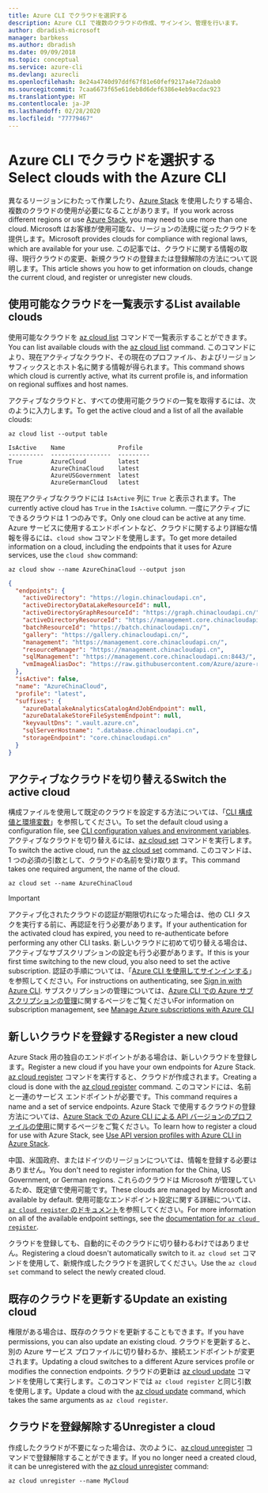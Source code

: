 ```yaml
---
title: Azure CLI でクラウドを選択する
description: Azure CLI で複数のクラウドの作成、サインイン、管理を行います。
author: dbradish-microsoft
manager: barbkess
ms.author: dbradish
ms.date: 09/09/2018
ms.topic: conceptual
ms.service: azure-cli
ms.devlang: azurecli
ms.openlocfilehash: 8e24a4740d97ddf67f81e60fef9217a4e72daab0
ms.sourcegitcommit: 7caa6673f65e61deb8d6def6386e4eb9acdac923
ms.translationtype: HT
ms.contentlocale: ja-JP
ms.lasthandoff: 02/28/2020
ms.locfileid: "77779467"
---
```

# <a name="select-clouds-with-the-azure-cli"></a><span data-ttu-id="8e8a0-103">Azure CLI でクラウドを選択する</span><span class="sxs-lookup"><span data-stu-id="8e8a0-103">Select clouds with the Azure CLI</span></span>

<span data-ttu-id="8e8a0-104">異なるリージョンにわたって作業したり、[Azure Stack](https://docs.microsoft.com/azure/azure-stack/user/) を使用したりする場合、複数のクラウドの使用が必要になることがあります。</span><span class="sxs-lookup"><span data-stu-id="8e8a0-104">If you work across different regions or use [Azure Stack](https://docs.microsoft.com/azure/azure-stack/user/), you may need to use more than one cloud.</span></span> <span data-ttu-id="8e8a0-105">Microsoft はお客様が使用可能な、リージョンの法規に従ったクラウドを提供します。</span><span class="sxs-lookup"><span data-stu-id="8e8a0-105">Microsoft provides clouds for compliance with regional laws, which are available for your use.</span></span> <span data-ttu-id="8e8a0-106">この記事では、クラウドに関する情報の取得、現行クラウドの変更、新規クラウドの登録または登録解除の方法について説明します。</span><span class="sxs-lookup"><span data-stu-id="8e8a0-106">This article shows you how to get information on clouds, change the current cloud, and register or unregister new clouds.</span></span>

## <a name="list-available-clouds"></a><span data-ttu-id="8e8a0-107">使用可能なクラウドを一覧表示する</span><span class="sxs-lookup"><span data-stu-id="8e8a0-107">List available clouds</span></span>

<span data-ttu-id="8e8a0-108">使用可能なクラウドを [az cloud list](/cli/azure/cloud#az-cloud-list) コマンドで一覧表示することができます。</span><span class="sxs-lookup"><span data-stu-id="8e8a0-108">You can list available clouds with the [az cloud list](/cli/azure/cloud#az-cloud-list) command.</span></span> <span data-ttu-id="8e8a0-109">このコマンドにより、現在アクティブなクラウド、その現在のプロファイル、およびリージョン サフィックスとホスト名に関する情報が得られます。</span><span class="sxs-lookup"><span data-stu-id="8e8a0-109">This command shows which cloud is currently active, what its current profile is, and information on regional suffixes and host names.</span></span>

<span data-ttu-id="8e8a0-110">アクティブなクラウドと、すべての使用可能クラウドの一覧を取得するには、次のように入力します。</span><span class="sxs-lookup"><span data-stu-id="8e8a0-110">To get the active cloud and a list of all the available clouds:</span></span>

```azurecli-interactive
az cloud list --output table
```

```output
IsActive    Name               Profile
----------  -----------------  ---------
True        AzureCloud         latest
            AzureChinaCloud    latest
            AzureUSGovernment  latest
            AzureGermanCloud   latest
```

<span data-ttu-id="8e8a0-111">現在アクティブなクラウドには `IsActive` 列に `True` と表示されます。</span><span class="sxs-lookup"><span data-stu-id="8e8a0-111">The currently active cloud has `True` in the `IsActive` column.</span></span> <span data-ttu-id="8e8a0-112">一度にアクティブにできるクラウドは 1 つのみです。</span><span class="sxs-lookup"><span data-stu-id="8e8a0-112">Only one cloud can be active at any time.</span></span> <span data-ttu-id="8e8a0-113">Azure サービスに使用するエンドポイントなど、クラウドに関するより詳細な情報を得るには、`cloud show` コマンドを使用します。</span><span class="sxs-lookup"><span data-stu-id="8e8a0-113">To get more detailed information on a cloud, including the endpoints that it uses for Azure services, use the `cloud show` command:</span></span>

```azurecli-interactive
az cloud show --name AzureChinaCloud --output json
```

```json
{
  "endpoints": {
    "activeDirectory": "https://login.chinacloudapi.cn",
    "activeDirectoryDataLakeResourceId": null,
    "activeDirectoryGraphResourceId": "https://graph.chinacloudapi.cn/",
    "activeDirectoryResourceId": "https://management.core.chinacloudapi.cn/",
    "batchResourceId": "https://batch.chinacloudapi.cn/",
    "gallery": "https://gallery.chinacloudapi.cn/",
    "management": "https://management.core.chinacloudapi.cn/",
    "resourceManager": "https://management.chinacloudapi.cn",
    "sqlManagement": "https://management.core.chinacloudapi.cn:8443/",
    "vmImageAliasDoc": "https://raw.githubusercontent.com/Azure/azure-rest-api-specs/master/arm-compute/quickstart-templates/aliases.json"
  },
  "isActive": false,
  "name": "AzureChinaCloud",
  "profile": "latest",
  "suffixes": {
    "azureDatalakeAnalyticsCatalogAndJobEndpoint": null,
    "azureDatalakeStoreFileSystemEndpoint": null,
    "keyvaultDns": ".vault.azure.cn",
    "sqlServerHostname": ".database.chinacloudapi.cn",
    "storageEndpoint": "core.chinacloudapi.cn"
  }
}
```

## <a name="switch-the-active-cloud"></a><span data-ttu-id="8e8a0-114">アクティブなクラウドを切り替える</span><span class="sxs-lookup"><span data-stu-id="8e8a0-114">Switch the active cloud</span></span>

<span data-ttu-id="8e8a0-115">構成ファイルを使用して既定のクラウドを設定する方法については、「[CLI 構成値と環境変数](/cli/azure/azure-cli-configuration?view=azure-cli-latest#cli-configuration-values-and-environment-variables)」を参照してください。</span><span class="sxs-lookup"><span data-stu-id="8e8a0-115">To set the default cloud using a configuration file, see [CLI configuration values and environment variables](/cli/azure/azure-cli-configuration?view=azure-cli-latest#cli-configuration-values-and-environment-variables).</span></span>  <span data-ttu-id="8e8a0-116">アクティブなクラウドを切り替えるには、[az cloud set](/cli/azure/cloud#az-cloud-set) コマンドを実行します。</span><span class="sxs-lookup"><span data-stu-id="8e8a0-116">To switch the active cloud, run the [az cloud set](/cli/azure/cloud#az-cloud-set) command.</span></span> <span data-ttu-id="8e8a0-117">このコマンドは、1 つの必須の引数として、クラウドの名前を受け取ります。</span><span class="sxs-lookup"><span data-stu-id="8e8a0-117">This command takes one required argument, the name of the cloud.</span></span>

```azurecli-interactive
az cloud set --name AzureChinaCloud
```

> [!IMPORTANT]
> <span data-ttu-id="8e8a0-118">アクティブ化されたクラウドの認証が期限切れになった場合は、他の CLI タスクを実行する前に、再認証を行う必要があります。</span><span class="sxs-lookup"><span data-stu-id="8e8a0-118">If your authentication for the activated cloud has expired, you need to re-authenticate before performing any other CLI tasks.</span></span> <span data-ttu-id="8e8a0-119">新しいクラウドに初めて切り替える場合は、アクティブなサブスクリプションの設定も行う必要があります。</span><span class="sxs-lookup"><span data-stu-id="8e8a0-119">If this is your first time switching to the new cloud, you also need to set the active subscription.</span></span>
> <span data-ttu-id="8e8a0-120">認証の手順については、「[Azure CLI を使用してサインインする](authenticate-azure-cli.md)」を参照してください。</span><span class="sxs-lookup"><span data-stu-id="8e8a0-120">For instructions on authenticating, see [Sign in with Azure CLI](authenticate-azure-cli.md).</span></span> <span data-ttu-id="8e8a0-121">サブスクリプションの管理については、[Azure CLI での Azure サブスクリプションの管理](manage-azure-subscriptions-azure-cli.md)に関するページをご覧ください</span><span class="sxs-lookup"><span data-stu-id="8e8a0-121">For information on subscription management, see [Manage Azure subscriptions with Azure CLI](manage-azure-subscriptions-azure-cli.md)</span></span>

## <a name="register-a-new-cloud"></a><span data-ttu-id="8e8a0-122">新しいクラウドを登録する</span><span class="sxs-lookup"><span data-stu-id="8e8a0-122">Register a new cloud</span></span>

<span data-ttu-id="8e8a0-123">Azure Stack 用の独自のエンドポイントがある場合は、新しいクラウドを登録します。</span><span class="sxs-lookup"><span data-stu-id="8e8a0-123">Register a new cloud if you have your own endpoints for Azure Stack.</span></span> <span data-ttu-id="8e8a0-124">[az cloud register](/cli/azure/cloud#az-cloud-register) コマンドを実行すると、クラウドが作成されます。</span><span class="sxs-lookup"><span data-stu-id="8e8a0-124">Creating a cloud is done with the [az cloud register](/cli/azure/cloud#az-cloud-register) command.</span></span> <span data-ttu-id="8e8a0-125">このコマンドには、名前と一連のサービス エンドポイントが必要です。</span><span class="sxs-lookup"><span data-stu-id="8e8a0-125">This command requires a name and a set of service endpoints.</span></span> <span data-ttu-id="8e8a0-126">Azure Stack で使用するクラウドの登録方法については、[Azure Stack での Azure CLI による API バージョンのプロファイルの使用](/azure/azure-stack/user/azure-stack-version-profiles-azurecli2#connect-to-azure-stack)に関するページをご覧ください。</span><span class="sxs-lookup"><span data-stu-id="8e8a0-126">To learn how to register a cloud for use with Azure Stack, see [Use API version profiles with Azure CLI in Azure Stack](/azure/azure-stack/user/azure-stack-version-profiles-azurecli2#connect-to-azure-stack).</span></span>

<span data-ttu-id="8e8a0-127">中国、米国政府、またはドイツのリージョンについては、情報を登録する必要はありません。</span><span class="sxs-lookup"><span data-stu-id="8e8a0-127">You don't need to register information for the China, US Government, or German regions.</span></span> <span data-ttu-id="8e8a0-128">これらのクラウドは Microsoft が管理しているため、既定値で使用可能です。</span><span class="sxs-lookup"><span data-stu-id="8e8a0-128">These clouds are managed by Microsoft and available by default.</span></span>  <span data-ttu-id="8e8a0-129">使用可能なエンドポイント設定に関する詳細については、[`az cloud register` のドキュメント](/cli/azure/cloud#az-cloud-register)を参照してください。</span><span class="sxs-lookup"><span data-stu-id="8e8a0-129">For more information on all of the available endpoint settings, see the [documentation for `az cloud register`](/cli/azure/cloud#az-cloud-register).</span></span>

<span data-ttu-id="8e8a0-130">クラウドを登録しても、自動的にそのクラウドに切り替わるわけではありません。</span><span class="sxs-lookup"><span data-stu-id="8e8a0-130">Registering a cloud doesn't automatically switch to it.</span></span> <span data-ttu-id="8e8a0-131">`az cloud set` コマンドを使用して、新規作成したクラウドを選択してください。</span><span class="sxs-lookup"><span data-stu-id="8e8a0-131">Use the `az cloud set` command to select the newly created cloud.</span></span>

## <a name="update-an-existing-cloud"></a><span data-ttu-id="8e8a0-132">既存のクラウドを更新する</span><span class="sxs-lookup"><span data-stu-id="8e8a0-132">Update an existing cloud</span></span>

<span data-ttu-id="8e8a0-133">権限がある場合は、既存のクラウドを更新することもできます。</span><span class="sxs-lookup"><span data-stu-id="8e8a0-133">If you have permissions, you can also update an existing cloud.</span></span> <span data-ttu-id="8e8a0-134">クラウドを更新すると、別の Azure サービス プロファイルに切り替わるか、接続エンドポイントが変更されます。</span><span class="sxs-lookup"><span data-stu-id="8e8a0-134">Updating a cloud switches to a different Azure services profile or modifies the connection endpoints.</span></span>
<span data-ttu-id="8e8a0-135">クラウドの更新は [az cloud update](/cli/azure/cloud#az-cloud-update) コマンドを使用して実行します。このコマンドでは `az cloud register` と同じ引数を使用します。</span><span class="sxs-lookup"><span data-stu-id="8e8a0-135">Update a cloud with the [az cloud update](/cli/azure/cloud#az-cloud-update) command, which takes the same arguments as `az cloud register`.</span></span>

## <a name="unregister-a-cloud"></a><span data-ttu-id="8e8a0-136">クラウドを登録解除する</span><span class="sxs-lookup"><span data-stu-id="8e8a0-136">Unregister a cloud</span></span>

<span data-ttu-id="8e8a0-137">作成したクラウドが不要になった場合は、次のように、[az cloud unregister](/cli/azure/cloud#az-cloud-unregister) コマンドで登録解除することができます。</span><span class="sxs-lookup"><span data-stu-id="8e8a0-137">If you no longer need a created cloud, it can be unregistered with the [az cloud unregister](/cli/azure/cloud#az-cloud-unregister) command:</span></span>

```azurecli-interactive
az cloud unregister --name MyCloud
```
